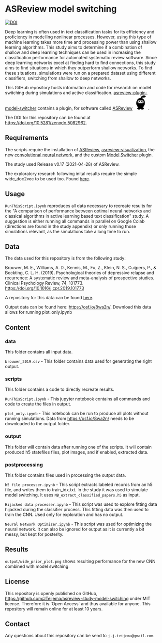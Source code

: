 # ASReview model switching
[![DOI](https://zenodo.org/badge/DOI/10.5281/zenodo.5084912.svg)](https://doi.org/10.5281/zenodo.5084912)

Deep learning is often used in text classification tasks for its efficiency and proficiency in modelling nonlinear processes. However, using this type of machine learning takes more time and processing power than using shallow learning algorithms. This study aims to determine if a combination of shallow and deep learning techniques can be used in increasing the classification performance for automated systematic review software. Since deep learning networks excel at finding hard to find connections, this study aims to find situations in which they outperform shallow networks. To find these situations, simulations were run on a prepared dataset using different classifiers, switching from shallow to deep networks. 

This GitHub repository hosts information and code for research on model switching during simulations and active classification. [asreview-plugin-model-switcher](https://github.com/JTeijema/asreview-plugin-model-switcher) contains a plugin, for software called [ASReview](https://github.com/asreview) ![logo](https://raw.githubusercontent.com/asreview/asreview-artwork/e2e6e5ea58a22077b116b9c3d2a15bc3fea585c7/SVGicons/IconELAS/ELASeyes24px24px.svg "ASReview"). 

The DOI for this repository can be found at https://doi.org/10.5281/zenodo.5082962.


## Requirements

The scripts require the installation of [ASReview](https://asreview.nl/#!/quick-start), [asreview-visualization](https://github.com/asreview/asreview-visualization), the new [convolutional neural network](https://github.com/JTeijema/asreview-plugin-model-cnn-17-layer), and the custom [Model Switcher](https://github.com/JTeijema/asreview-plugin-model-switcher) plugin.

The study used Release v0.17 (2021-04-28) of ASReview.

The exploratory research following inital results require the simple wide_doc2vec to be used too. Found [here](https://github.com/JTeijema/asreview-plugin-wide-doc2vec).


## Usage

`RunThisScript.ipynb` reproduces all data necessary to recreate results for the "A comparison of performance between optimal neural networks and classical algorithms in active learning based text classification" study. A suggestion is either running all commands in parallel on Google Colab (directions are found in the study appendix) or only running those simulations relevant, as the simulations take a long time to run.

## Data
The data used for this repository is from the following study:

Brouwer, M. E., Williams, A. D., Kennis, M., Fu, Z., Klein, N. S., Cuijpers,
P., & Bockting, C. L. H. (2019). Psychological theories of depressive relapse
and recurrence: A systematic review and meta-analysis of prospective studies.
Clinical Psychology Review, 74, 101773. https://doi.org/10.1016/j.cpr.2019.101773

A repository for this data can be found [here](https://github.com/asreview/paper-depression-brouwer-simulation-scripts).

Output data can be found here: https://osf.io/8wa2n/. Download this data allows for running plot_only.ipynb


## Content

### data
This folder contains all input data.

`brouwer_2019.csv` - 
This folder contains data used for generating the right output.

### scripts
This folder contains a code to directly recreate results.

`RunThisScript.ipynb` - 
This jupyter notebook contains all commands and code to create the files in output.

`plot_only.ipynb` - 
This notebook can be run to produce all plots without running simulations. Data from https://osf.io/8wa2n/ needs to be downloaded to the output folder.

### output
This folder will contain data after running one of the scripts. It will contain produced h5 statefiles files, plot images, and if enabled, extracted data.

### postprocessing
This folder contains files used in processing the output data.

`h5 file processer.ipynb` - 
This script extracts labeled records from an h5 file, and writes them to train_idx.txt. In the study it was used to simulate model switching. It uses `NB_extract_classified_papers.h5` as input.

`Hijacked data processer.ipynb` - 
This script was used to explore fitting data hijacked during the classifier process. This fitting data was then used to train the CNN. Used only for exploration and has no output.

`Neural Network Optimizer.ipynb` - 
This script was used for optimizing the neural network. It can also be ignored for output as it is currently a bit messy, but kept for posterity.

## Results

`output/wide_prior_plot.png` shows resulting performance for the new CNN combined with model switching.

## License

This repository is openly published on GitHub, https://github.com/JTeijema/asreview-study-model-switching under MIT license. Therefore it is 'Open Access' and thus available for anyone. This repository will remain online for at least 10 years.

## Contact

Any questions about this repository can be send to `j.j.teijema@gmail.com`.
